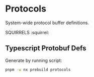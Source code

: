 # Protocols

System-wide protocol buffer definitions.

SQUIRRELS :squirrel:

## Typescript Protobuf Defs

Generate by running script:

```bash
pnpm -w nx prebuild protocols
```